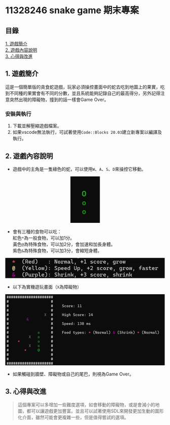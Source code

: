 # 11328246 snake game 期末專案

## 目錄
[1. 遊戲簡介](#1遊戲簡介)  
[2. 遊戲內容說明](#2-遊戲內容說明)  
[3. 心得與改進](#3-心得與改進)

## 1. 遊戲簡介
這是一個簡單版的貪食蛇遊戲，玩家必須操控畫面中的蛇去吃到地圖上的果實，吃到不同種的果實會有不同的分數，並且系統能夠記錄自己的最高得分，另外記得注意突然出現的障礙物，撞到的話一樣會Game Over。

### 安裝與執行
1. 下載並解壓縮遊戲檔案。
2. 如果vscode無法執行，可試著使用`Code::Blocks 20.03`建立新專案以編譯及執行。

## 2. 遊戲內容說明
- 遊戲中的主角是一隻綠色的蛇，可以使用`W`、`A`、`S`、`D`來操控它移動。

<p align="center">
  <img src="images/snake.png" alt="snake" />
</p>

- 會有三種的食物可以吃：  
  紅色`*`為一般食物，可以加1分。  
  黃色`@`為特殊食物，可以加2分，會加速和加長身體。  
  紫色`&`為特殊食物，可以加3分，會縮短身體。  

![food](images/food.png)

- 以下為實機遊玩畫面（`X`為障礙物）

![game_play](images/game_play.png)

- 如果觸碰到牆壁、障礙物或自己的尾巴，則視為Game Over。

## 3. 心得與改進
> 這個專案可以多增加一些難度選項，如會移動的障礙物，或是會減小的地圖，都可以讓遊戲更加豐富。並且可以試著使用SDL來開發更加生動的圖形化介面，雖然可能會更複雜一些，但是值得嘗試的選項。